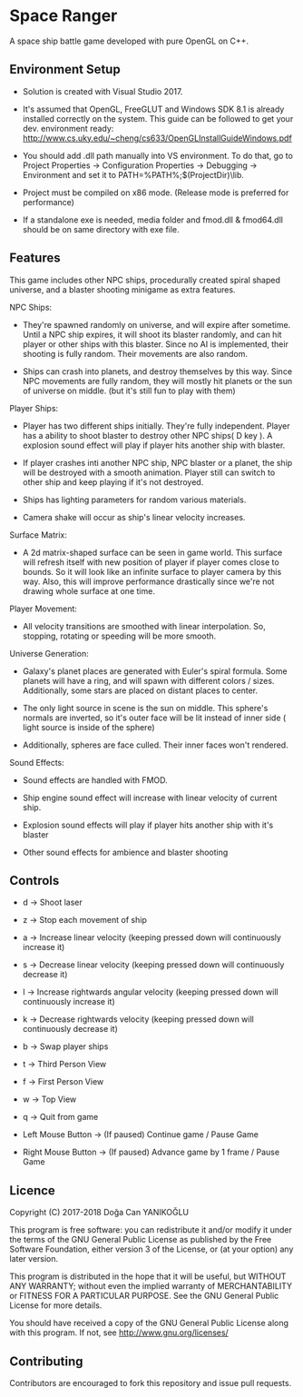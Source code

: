 # Space Ranger

A space ship battle game developed with pure OpenGL on C++.


## Environment Setup

- Solution is created with Visual Studio 2017.

- It's assumed that OpenGL, FreeGLUT and Windows SDK 8.1 is already installed correctly on the system. This guide can be followed to get your dev. environment ready: http://www.cs.uky.edu/~cheng/cs633/OpenGLInstallGuideWindows.pdf

- You should add .dll path manually into VS environment. To do that, go to Project Properties -> Configuration Properties -> Debugging -> Environment and set it to PATH=%PATH%;$(ProjectDir)\lib.

- Project must be compiled on x86 mode. (Release mode is preferred for performance)

- If a standalone exe is needed, media folder and fmod.dll & fmod64.dll should be on same directory with exe file.


## Features

This game includes other NPC ships, procedurally created spiral shaped universe, and a blaster shooting minigame as extra features. 


NPC Ships: 

- They're spawned randomly on universe, and will expire after sometime. Until a NPC ship expires, it will shoot its blaster randomly, and can hit player or other ships with this blaster. Since no AI is implemented, their shooting is fully random. Their movements are also random. 

- Ships can crash into planets, and destroy themselves by this way. Since NPC movements are fully random, they will mostly hit planets or the sun of universe on middle. (but it's still fun to play with them) 


Player Ships: 

- Player has two different ships initially. They're fully independent. Player has a ability to shoot blaster to destroy other NPC ships( D key ). A explosion sound effect will play if player hits another ship with blaster. 

- If player crashes  inti another NPC ship, NPC blaster or a planet, the ship will be destroyed with a smooth animation. Player still can switch to other ship and keep playing if it's not destroyed. 

- Ships has lighting parameters for random various materials.

- Camera shake will occur as ship's linear velocity increases.


Surface Matrix: 

- A 2d matrix-shaped surface can be seen in game world. This surface will refresh itself with new position of player if player comes close to bounds. So it will look like an infinite surface to player camera by this way. Also, this will improve performance drastically since we're not drawing whole surface at one time. 


Player Movement: 

- All velocity transitions are smoothed with linear interpolation. So, stopping, rotating or speeding will be more smooth. 


Universe Generation: 

- Galaxy's planet places are generated with Euler's spiral formula. Some planets will have a ring, and will spawn with different colors / sizes. Additionally, some stars are placed on distant places to center. 

- The only light source in scene is the sun on middle. This sphere's normals are inverted, so it's outer face will be lit instead of inner side ( light source is inside of the sphere) 

- Additionally, spheres are face culled. Their inner faces won't rendered.


Sound Effects:

- Sound effects are handled with FMOD.

- Ship engine sound effect will increase with linear velocity of current ship.

- Explosion sound effects will play if player hits another ship with it's blaster

- Other sound effects for ambience and blaster shooting


## Controls

- d -> Shoot laser

- z -> Stop each movement of ship

- a -> Increase linear velocity (keeping pressed down will continuously increase it)

- s -> Decrease linear velocity (keeping pressed down will continuously decrease it)

- l -> Increase rightwards angular velocity (keeping pressed down will continuously increase it)

- k -> Decrease rightwards velocity (keeping pressed down will continuously decrease it)

- b -> Swap player ships

- t -> Third Person View

- f -> First Person View

- w -> Top View

- q -> Quit from game

- Left Mouse Button -> (If paused) Continue game / Pause Game

- Right Mouse Button -> (If paused) Advance game by 1 frame / Pause Game


## Licence

Copyright (C) 2017-2018 Doğa Can YANIKOĞLU

This program is free software: you can redistribute it and/or modify it under the terms of the GNU General Public License as published by the Free Software Foundation, either version 3 of the License, or (at your option) any later version.

This program is distributed in the hope that it will be useful, but WITHOUT ANY WARRANTY; without even the implied warranty of MERCHANTABILITY or FITNESS FOR A PARTICULAR PURPOSE. See the GNU General Public License for more details.

You should have received a copy of the GNU General Public License along with this program. If not, see http://www.gnu.org/licenses/

## Contributing

Contributors are encouraged to fork this repository and issue pull requests.
